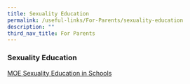 ```yaml
---
title: Sexuality Education
permalink: /useful-links/For-Parents/sexuality-education
description: ""
third_nav_title: For Parents
---
```

### Sexuality Education

[MOE Sexuality Education in Schools](/files/MOE%20Sexuality%20Education%20in%20Schools_for%20website%20Jan%202022.pdf)